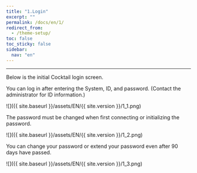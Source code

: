 ```yaml
---
title: "1.Login"
excerpt: ""
permalink: /docs/en/1/
redirect_from:
  - /theme-setup/
toc: false
toc_sticky: false
sidebar:
  nav: "en"
---
```


---

Below is the initial Cocktail login screen.

You can log in after entering the System, ID, and password. \(Contact the administrator for ID information.\)

![]({{ site.baseurl }}/assets/EN/{{ site.version }}/1_1.png)

The password must be changed when first connecting or initializing the password.

![]({{ site.baseurl }}/assets/EN/{{ site.version }}/1_2.png)

You can change your password or extend your password even after 90 days have passed.

![]({{ site.baseurl }}/assets/EN/{{ site.version }}/1_3.png)
